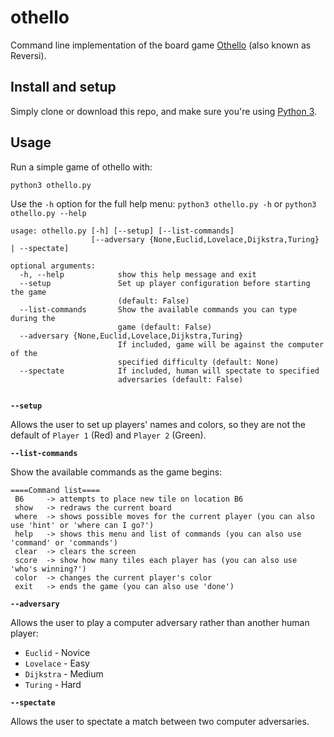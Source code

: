 # othello
Command line implementation of the board game [Othello](https://en.wikipedia.org/wiki/Reversi) (also known as Reversi).

## Install and setup
Simply clone or download this repo, and make sure you're using [Python 3](https://docs.python-guide.org/starting/installation/).

## Usage
Run a simple game of othello with:
```
python3 othello.py
```

Use the `-h` option for the full help menu: `python3 othello.py -h` or `python3 othello.py --help`
```
usage: othello.py [-h] [--setup] [--list-commands]
                  [--adversary {None,Euclid,Lovelace,Dijkstra,Turing} | --spectate]

optional arguments:
  -h, --help            show this help message and exit
  --setup               Set up player configuration before starting the game
                        (default: False)
  --list-commands       Show the available commands you can type during the
                        game (default: False)
  --adversary {None,Euclid,Lovelace,Dijkstra,Turing}
                        If included, game will be against the computer of the
                        specified difficulty (default: None)
  --spectate            If included, human will spectate to specified
                        adversaries (default: False)
   
```

**`--setup`**

Allows the user to set up players' names and colors, so they are not the default of `Player 1` (Red) and `Player 2` (Green).

**`--list-commands`**

Show the available commands as the game begins:
```
====Command list====
 B6     -> attempts to place new tile on location B6
 show   -> redraws the current board
 where  -> shows possible moves for the current player (you can also use 'hint' or 'where can I go?')
 help   -> shows this menu and list of commands (you can also use 'command' or 'commands')
 clear  -> clears the screen
 score  -> show how many tiles each player has (you can also use 'who's winning?')
 color  -> changes the current player's color
 exit   -> ends the game (you can also use 'done')
```

**`--adversary`**

Allows the user to play a computer adversary rather than another human player:
 * `Euclid` - Novice
 * `Lovelace` - Easy
 * `Dijkstra` - Medium
 * `Turing` - Hard
 
**`--spectate`**

Allows the user to spectate a match between two computer adversaries.
